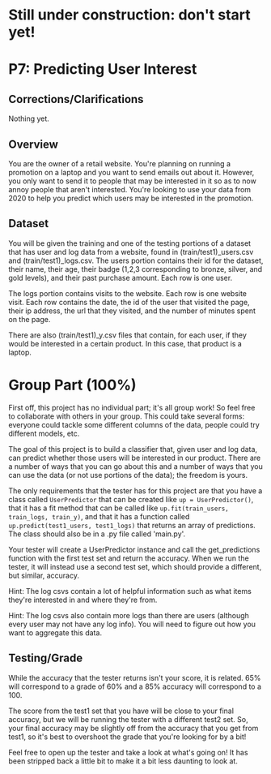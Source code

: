 # Still under construction: don't start yet!

# P7: Predicting User Interest

## Corrections/Clarifications

Nothing yet. 


## Overview

You are the owner of a retail website. You're planning on running a promotion on 
a laptop and you want to send emails out about it. However, you only want to send it to 
people that may be interested in it so as to now annoy people that aren't interested. 
You're looking to use your data from 2020 to help you predict which users may be 
interested in the promotion. 


## Dataset

You will be given the training and one of the testing portions of a dataset
that has user and log data from a website, found in (train/test1)_users.csv 
and (train/test1)_logs.csv. The users portion contains their 
id for the dataset, their name, their age, their badge (1,2,3 corresponding to 
bronze, silver, and gold levels), and their past purchase amount. 
Each row is one user. 

The logs portion contains visits to the website. Each row is one website visit. 
Each row contains the date, the id of the user that visited the page, their ip address, 
the url that they visited, and the number of minutes spent on the page. 

There are also (train/test1)_y.csv files that contain, for each user, if they would be 
interested in a certain product. In this case, that product is a laptop. 



# Group Part (100%)

First off, this project has no individual part; it's all group work! So feel free to collaborate 
with others in your group. This could take several forms: everyone could tackle some different 
columns of the data, people could try different models, etc. 

The goal of this project is to build a classifier that, given user and log data, 
can predict whether those users will be interested in our product. 
There are a number of ways that you can go about this and a number of ways that you 
can use the data (or not use portions of the data); the freedom is yours.  
  
The only requirements that the tester has for this project are that you have a class 
called `UserPredictor` that can be created like `up = UserPredictor()`, that it has a fit method that can 
be called like `up.fit(train_users, train_logs, train_y)`,
and that it has a function called `up.predict(test1_users, test1_logs)` 
that returns an array of predictions. 
The class should also be in a .py file called 'main.py'. 
  
Your tester will create a UserPredictor instance and call the get_predictions function with the first test set 
and return the accuracy. When we run the tester, it will instead use a second test set, which should 
provide a different, but similar, accuracy.   

Hint: The log csvs contain a lot of helpful information such as 
what items they're interested in and where they're from. 

Hint: The log csvs also contain more logs than there are users (although every user 
may not have any log info). You will need to figure out how you want to 
aggregate this data. 

## Testing/Grade

While the accuracy that the tester returns isn't your score, it is related. 
65% will correspond to a grade of 60% and a 85% accuracy will correspond to a 100.  

The score from the test1 set that you have will be close to your final accuracy, but we 
will be running the tester with a different test2 set. So, your final accuracy may be slightly off 
from the accuracy that you get from test1, so it's best to overshoot the grade that 
you're looking for by a bit!  

Feel free to open up the tester and take a look at what's going on! It has been stripped back a 
little bit to make it a bit less daunting to look at. 

